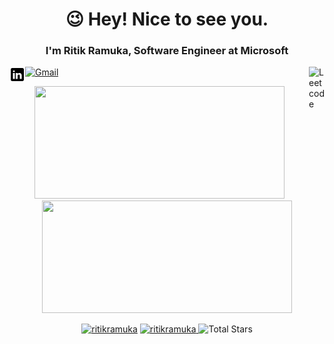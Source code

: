 <h1 align="center">😉 Hey! Nice to see you.</h1>
<h3 align="center">I'm Ritik Ramuka, Software Engineer at Microsoft</h3>

[<img align="left" alt="LinkedIn" width="25px" src="https://github.com/simple-icons/simple-icons/blob/develop/icons/linkedin.svg" />](https://in.linkedin.com/in/ritik-ramuka-018b6318b/)
[<img alt="Gmail" src="https://github.com/simple-icons/simple-icons/blob/develop/icons/gmail.svg" width="25px">](mailto:ritik.ramuka@gmail.com)
[<img align="right" alt="Leetcode" width="25px" src="https://github.com/simple-icons/simple-icons/blob/develop/icons/leetcode.svg" />](https://leetcode.com/RitikRamuka/)
<br>

<p align="center">
    <img
        height="180em"
	 width="400em"
        src="https://github-readme-stats.vercel.app/api?username=ritikramuka&show_icons=true&hide_border=true&theme=tokyonight"
    />
    <img
        height="180em"
	width="400em"
        src="https://github-readme-stats.vercel.app/api/top-langs/?username=ritikramuka&show_icons=true&hide_border=true&layout=compact&langs_count=8&theme=tokyonight"
    />
</p>

<p align="center"> 
	<a href="https://github.com/ritikramuka"><img src="https://komarev.com/ghpvc/?username=ritikramuka" alt="ritikramuka"/></a>
	<a href="https://github.com/ritikramuka?tab=repositories"><img src="https://badges.pufler.dev/repos/ritikramuka" alt="ritikramuka" /> </a>
	<img src="https://img.shields.io/github/stars/ritikramuka?label=Stars" alt="Total Stars">
</p>
